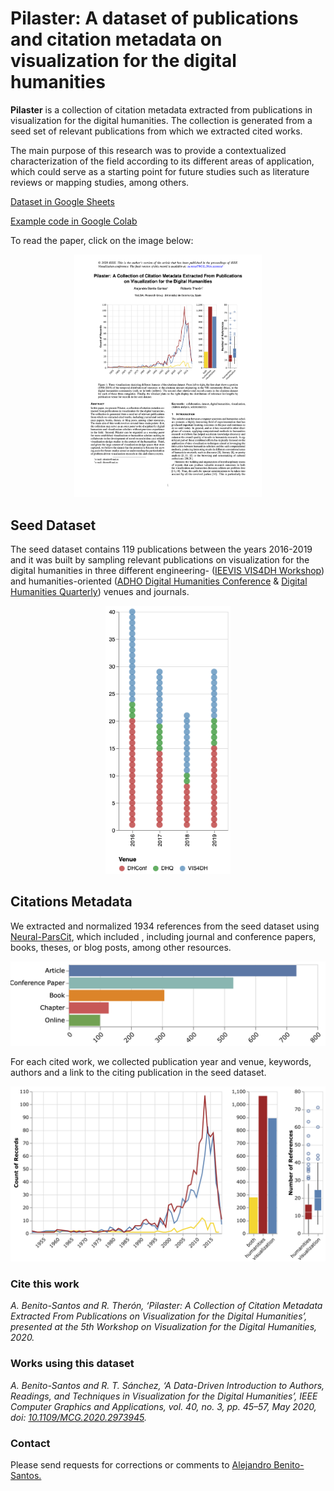 # Pilaster: A dataset of publications and citation metadata on visualization for the digital humanities

**Pilaster** is a collection of citation metadata extracted from publications in visualization for the digital humanities. 
The collection is generated from a seed set of relevant publications from which we extracted cited works.

The main purpose of this research was to provide a contextualized characterization of the field according to its different areas of application, which could serve as a starting point for future studies such as literature reviews or mapping studies, among others. 

[Dataset in Google Sheets](https://docs.google.com/spreadsheets/d/1Z8aMhxpai510hkuSVAFW6L4QyQfPPvUnv8IjKuF2_Jo)

[Example code in Google Colab](https://colab.research.google.com/drive/15cNprIDXsN1WMa660lo-ApimMib8vdth)


To read the paper, click on the image below:

<p align="center">
  <a target="_blank" href="https://arxiv.org/abs/2009.02348">
    <img src="img/pilaster_preprint.png" width="300">
  </a>
</p>


## Seed Dataset
The seed dataset contains 119 publications between the years 2016-2019 and it was built by sampling relevant publications on visualization for the digital humanities in three different engineering- ([IEEVIS VIS4DH Workshop](http://vis4dh.dbvis.de/)) and humanities-oriented ([ADHO Digital Humanities Conference](https://adho.org/conference) & [Digital Humanities Quarterly](http://www.digitalhumanities.org/dhq/)) venues and journals.

<p align="center"><img src="img/seed_by_year_and_venue.png" width="200"></p>

## Citations Metadata
We extracted and normalized 1934 references from the seed dataset using [Neural-ParsCit](https://github.com/WING-NUS/Neural-ParsCit), which included , including journal and conference papers, books, theses, or blog posts, among other resources.

<p align="center"><img src="img/cites_by_type_ranked.png" width="600"></p>

For each cited work, we collected publication year and venue, keywords, authors and a link to the citing publication in the seed dataset. 

<p align="center"><img src="img/temp-source-whiskers-3.png" width="600"></p>

### Cite this work

*A. Benito-Santos and R. Therón, ‘Pilaster: A Collection of Citation Metadata Extracted From Publications on Visualization for the Digital Humanities’, presented at the 5th Workshop on Visualization for the Digital Humanities, 2020.*

### Works using this dataset
*A. Benito-Santos and R. T. Sánchez, ‘A Data-Driven Introduction to Authors, Readings, and Techniques in Visualization for the Digital Humanities’, IEEE Computer Graphics and Applications, vol. 40, no. 3, pp. 45–57, May 2020, doi: [10.1109/MCG.2020.2973945](https://doi.org/10.1109/MCG.2020.2973945).*

### Contact
Please send requests for corrections or comments to [Alejandro Benito-Santos.](mailto:abenito@usal.es?subject=[GitHub]Pilaster-contact)



